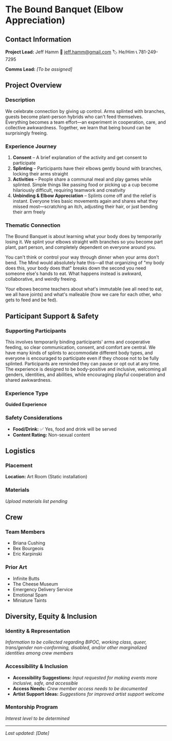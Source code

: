 # The Bound Banquet (Elbow Appreciation)

## Contact Information

**Project Lead:** Jeff Hamm
📧 jeff.hamm@gmail.com
🏷️ He/Him
📞 781-249-7295

**Comms Lead:** *[To be assigned]*

## Project Overview

### Description

We celebrate connection by giving up control. Arms splinted with branches, guests become plant-person hybrids who can't feed themselves. Everything becomes a team effort—an experiment in cooperation, care, and collective awkwardness. Together, we learn that being bound can be surprisingly freeing.

### Experience Journey

1. **Consent** – A brief explanation of the activity and get consent to participate
2. **Splinting** – Participants have their elbows gently bound with branches, locking their arms straight
3. **Activities** – People share a communal meal and play games while splinted. Simple things like passing food or picking up a cup become hilariously difficult, requiring teamwork and creativity
4. **Unbinding & Elbow Appreciation** – Splints come off and the relief is instant. Everyone tries basic movements again and shares what they missed most—scratching an itch, adjusting their hair, or just bending their arm freely

### Thematic Connection

The Bound Banquet is about learning what your body does by temporarily losing it. We splint your elbows straight with branches so you become part plant, part person, and completely dependent on everyone around you.

You can't think or control your way through dinner when your arms don't bend. The Mind would absolutely hate this—all that organizing of "my body does this, your body does that" breaks down the second you need someone else's hands to eat. What happens instead is awkward, collaborative, and weirdly freeing.

Your elbows become teachers about what's immutable (we all need to eat, we all have joints) and what's malleable (how we care for each other, who gets to feed and be fed).

## Participant Support & Safety

### Supporting Participants

This involves temporarily binding participants' arms and cooperative feeding, so clear communication, consent, and comfort are central. We have many kinds of splints to accommodate different body types, and everyone is encouraged to participate even if they choose not to be fully splinted. Participants are reminded they can pause or opt out at any time. The experience is designed to be body-positive and inclusive, welcoming all genders, identities, and abilities, while encouraging playful cooperation and shared awkwardness.

### Experience Type

**Guided Experience**

### Safety Considerations

- **Food/Drink:** ✅ Yes, food and drink will be served
- **Content Rating:** Non-sexual content

## Logistics

### Placement

**Location:** Art Room (Static installation)

### Materials

*Upload materials list pending*

## Crew

### Team Members

- Briana Cushing
- Bex Bourgeois
- Eric Karpinski

### Prior Art

- Infinite Butts
- The Cheese Museum
- Emergency Delivery Service
- Emotional Spam
- Miniature Taints

## Diversity, Equity & Inclusion

### Identity & Representation

*Information to be collected regarding BIPOC, working class, queer, trans/gender non-conforming, disabled, and/or other marginalized identities among crew members*

### Accessibility & Inclusion

- **Accessibility Suggestions:** *Input requested for making events more inclusive, safe, and accessible*
- **Access Needs:** *Crew member access needs to be documented*
- **Artist Support Ideas:** *Suggestions for improved artist support welcome*

### Mentorship Program

*Interest level to be determined*

---

*Last updated: [Date]*
